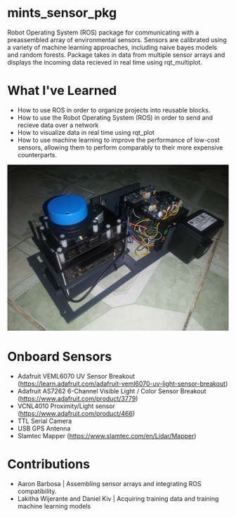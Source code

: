 # mints_sensor_pkg
Robot Operating System (ROS) package for communicating with a preassembled array of environmental sensors. Sensors are calibrated using a variety of machine learning approaches, including naive bayes models and random forests. Package takes in data from multiple sensor arrays and displays the incoming data recieved in real time using rqt_multiplot.

# What I've Learned
* How to use ROS in order to organize projects into reusable blocks.
* How to use the Robot Operating System (ROS) in order to send and recieve data over a network
* How to visualize data in real time using rqt_plot
* How to use machine learning to improve the performance of low-cost sensors, allowing them to perform comparably to their more expensive counterparts. 

![Robot Image](images/minitaur_pkg.jpg)

# Onboard Sensors
* Adafruit VEML6070 UV Sensor Breakout (https://learn.adafruit.com/adafruit-veml6070-uv-light-sensor-breakout)
* Adafruit AS7262 6-Channel Visible Light / Color Sensor Breakout (https://www.adafruit.com/product/3779)
* VCNL4010 Proximity/Light sensor (https://www.adafruit.com/product/466)
* TTL Serial Camera
* USB GPS Antenna 
* Slamtec Mapper (https://www.slamtec.com/en/Lidar/Mapper)

# Contributions
* Aaron Barbosa | Assembling sensor arrays and integrating ROS compatibility. 
* Lakitha Wijerante and Daniel Kiv | Acquiring training data and training machine learning models
